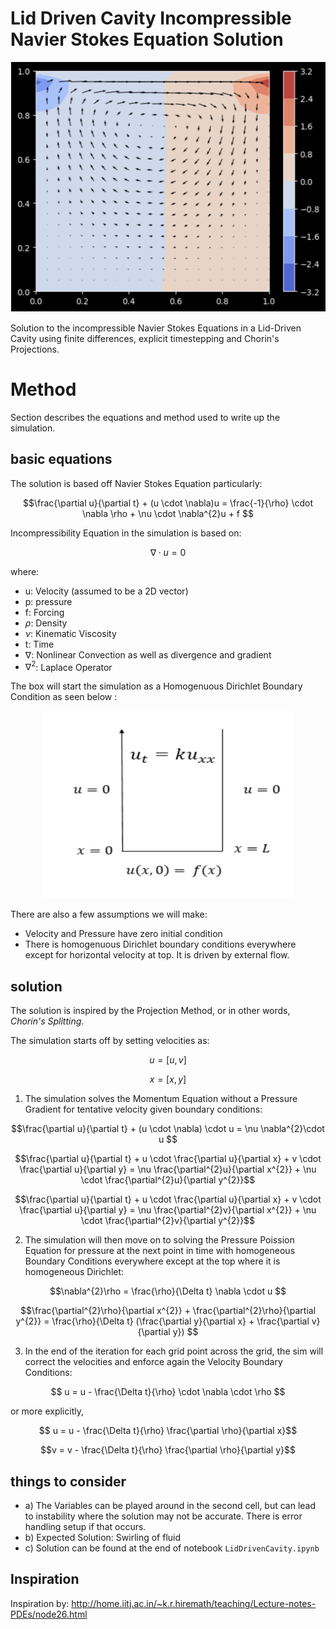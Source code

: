 
# Lid Driven Cavity Incompressible Navier Stokes Equation Solution

<div align="center">
  <img src="./content/image1.png" width="600" height="400" />
</div>


Solution to the incompressible Navier Stokes Equations in a Lid-Driven Cavity using finite differences, explicit timestepping and Chorin's Projections. 



# Method
Section describes the equations and method used to write up the simulation. 


## basic equations

The solution is based off Navier Stokes Equation particularly:

$$\frac{\partial u}{\partial t} + (u \cdot \nabla)u = \frac{-1}{\rho} \cdot \nabla \rho + \nu \cdot \nabla^{2}u + f $$

Incompressibility Equation in the simulation is based on:

$$\nabla \cdot u = 0 $$ 

where:
 - u: Velocity (assumed to be a 2D vector)
 - p: pressure
 - f: Forcing
 - $\rho$: Density 
 - $\nu$: Kinematic Viscosity 
 - t: Time
 - $\nabla$: Nonlinear Convection as well as divergence and gradient
 - $\nabla^{2}$: Laplace Operator 


 The box will start the simulation as a Homogenuous Dirichlet Boundary Condition as seen below : 

<div align="center">
  <img src="./content/image2.png" width="400" height="300" />
</div>

There are also a few assumptions we will make:
- Velocity and Pressure have zero initial condition
- There is homogenuous Dirichlet boundary conditions everywhere except for horizontal velocity at top. It is driven
by external flow.

## solution

The solution is inspired by the Projection Method, or in other words, *Chorin's Splitting*.

The simulation starts off by setting velocities as:

$$ u = [u, v]$$

$$ x = [x, y]$$

1) The simulation solves the Momentum Equation without a Pressure Gradient for tentative velocity given boundary conditions:

$$\frac{\partial u}{\partial t} + (u \cdot \nabla) \cdot u = \nu \nabla^{2}\cdot u $$

$$\frac{\partial u}{\partial t} + u \cdot \frac{\partial u}{\partial x} + v \cdot \frac{\partial u}{\partial y} = \nu \frac{\partial^{2}u}{\partial x^{2}} + \nu \cdot \frac{\partial^{2}u}{\partial y^{2}}$$



$$\frac{\partial u}{\partial t} + u \cdot \frac{\partial u}{\partial x} + v \cdot \frac{\partial u}{\partial y} = \nu \frac{\partial^{2}v}{\partial x^{2}} + \nu \cdot \frac{\partial^{2}v}{\partial y^{2}}$$

2) The simulation will then move on to solving the Pressure Poission Equation for pressure at the next point in time with homogeneous Boundary Conditions everywhere except at the top where it is homogeneous Dirichlet:

$$\nabla^{2}\rho = \frac{\rho}{\Delta t} \nabla \cdot u $$

$$\frac{\partial^{2}\rho}{\partial x^{2}} + \frac{\partial^{2}\rho}{\partial y^{2}} = \frac{\rho}{\Delta t} (\frac{\partial y}{\partial x} + \frac{\partial v}{\partial y}) $$


3) In the end of the iteration for each grid point across the grid, the sim will correct the velocities and enforce again the Velocity Boundary Conditions:

$$ u = u - \frac{\Delta t}{\rho} \cdot \nabla \cdot \rho $$ 

or more explicitly,

$$ u = u - \frac{\Delta t}{\rho} \frac{\partial \rho}{\partial x}$$

$$v = v - \frac{\Delta t}{\rho} \frac{\partial \rho}{\partial y}$$




## things to consider

- a) The Variables can be played around in the second cell, but can lead to instability where the solution may not be accurate. There is error handling setup if that occurs.
- b) Expected Solution: Swirling of fluid
- c) Solution can be found at the end of notebook `LidDrivenCavity.ipynb`




## Inspiration

Inspiration by: http://home.iitj.ac.in/~k.r.hiremath/teaching/Lecture-notes-PDEs/node26.html 